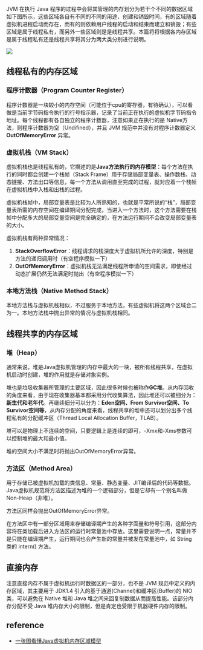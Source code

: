 JVM 在执行 Java 程序的过程中会将其管理的内存划分为若干个不同的数据区域如下图所示，这些区域各自有不同的不同的用途、创建和销毁时间，有的区域随着虚拟机进程启动而存在，而有的则依赖用户线程的启动和结束而建立和销毁；有些区域是属于线程私有，而另外一些区域则是是线程共享。本篇将将根据各内存区域是属于线程私有还是线程共享将其分为两大类分别进行说明。



![](http://7xry05.com1.z0.glb.clouddn.com/201805092118_727.png)



## 线程私有的内存区域



### 程序计数器（Program Counter Register）

程序计数器是一块较小的内存空间（可能位于cpu的寄存器，有待确认），可以看做是当前字节码指令执行的行号指示器，记录了当前正在执行的虚拟机字节码指令地址。每个线程都有各自独立的程序计数器，注意如果正在执行的是 Native方法，则程序计数器为空（Undifined），并且 JVM 规范中并没有对程序计数器定义 **OutOfMemoryError** 异常。

###  虚拟机栈（VM Stack）

虚拟机栈也是线程私有的，它描述的是**Java方法执行的内存模型**：每个方法在执行的同时都会创建一个栈帧（Stack Frame）用于存储局部变量表、操作数栈、动态链接、方法出口等信息，每一个方法从调用直至完成的过程，就对应着一个栈帧在虚拟机栈中入栈和出栈的过程。

虚拟机栈帧中，局部变量表是比较为人所熟知的，也就是平常所说的“栈”，局部变量表所需的内存空间在编译期间分配完成，当进入一个方法时，这个方法需要在栈帧中分配多大的局部变量空间是完全确定的，在方法运行期间不会改变局部变量表的大小。

虚拟机栈有两种异常情况：

1. **StackOverflowError**：线程请求的栈深度大于虚拟机所允许的深度，特别是方法的递归调用时（有空程序模拟一下）
2.  **OutOfMemoryError**：虚拟机栈无法满足线程所申请的空间需求，即使经过动态扩展仍然无法满足时抛出（有空程序模拟一下）

### 本地方法栈（Native Method Stack）

本地方法栈与虚拟机栈相似，不过服务于本地方法，有些虚拟机将这两个区域合二为一。本地方法栈中抛出异常的情况与虚拟机栈相同。



## 线程共享的内存区域

### 堆（Heap）

通常来说，堆是Java虚拟机管理的内存中最大的一块，被所有线程共享，在虚拟机启动时创建，堆的作用就是存储对象实例。

堆也是垃圾收集器所管理的主要区域，因此很多时候也被称作**GC堆**。从内存回收的角度来看，由于现在收集器基本都采用分代收集算法，因此堆还可以被细分为：**新生代和老年代**。再继续细分可以分为：**Eden空间、From Survivor空间、To Survivor空间等**，从内存分配的角度来看，线程共享的堆中还可以划分出多个线程私有的分配缓冲区（Thread Local Allocation Buffer，TLAB）。

堆可以是物理上不连续的空间，只要逻辑上是连续的即可，-Xmx和-Xms参数可以控制堆的最大和最小值。

堆的空间大小不满足时将抛出OutOfMemoryError异常。

### 方法区（Method Area）

用于存储已被虚拟机加载的类信息、常量、静态变量、JIT编译后的代码等数据。Java虚拟机规范将方法区描述为堆的一个逻辑部分，但是它却有一个别名叫做Non-Heap（非堆）。

方法区同样会抛出OutOfMemoryError异常。

在方法区中有一部分区域用来存储编译期产生的各种字面量和符号引用，这部分内容将在类加载后进入方法区的运行时常量池中存放。这里需要说明一点，常量并不是只能在编译期产生，运行期间也会产生新的常量并被发在常量池中，如 String 类的 intern() 方法。

## 直接内存

注意直接内存不属于虚拟机运行时数据区的一部分，也不是 JVM 规范中定义的内存区域，其主要用于 JDK1.4 引入的基于通道(Channel)和缓冲区(Buffer)的 NIO 类，可以避免在 Native 堆和 Java 堆之间来回复制数据从而提高性能。该部分内存分配不受 Java 堆内存大小的限制，但是肯定也受限于机器硬件内存的限制。

## reference

- [一张图看懂Java虚拟机内存区域模型](https://zhuanlan.zhihu.com/p/31503944)